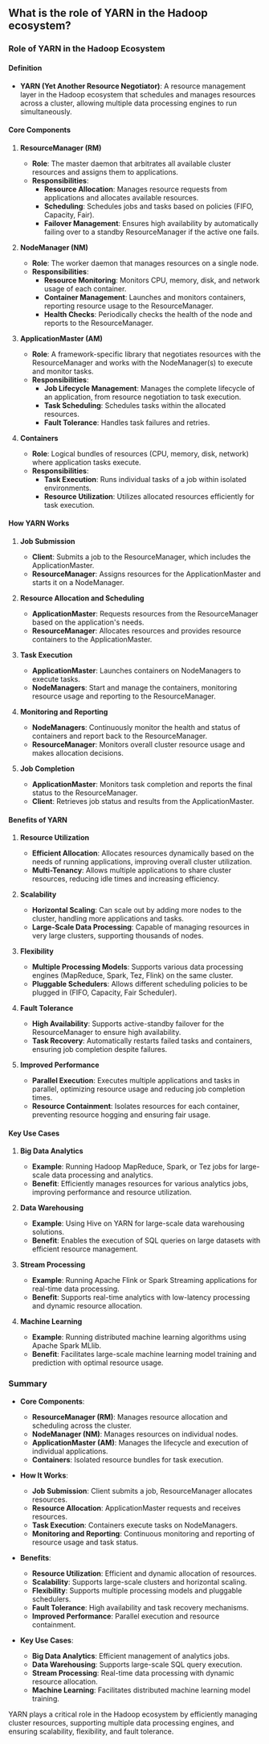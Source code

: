 ## What is the role of YARN in the Hadoop ecosystem?


### Role of YARN in the Hadoop Ecosystem

#### Definition
- **YARN (Yet Another Resource Negotiator)**: A resource management layer in the Hadoop ecosystem that schedules and manages resources across a cluster, allowing multiple data processing engines to run simultaneously.

#### Core Components

1. **ResourceManager (RM)**
   - **Role**: The master daemon that arbitrates all available cluster resources and assigns them to applications.
   - **Responsibilities**:
     - **Resource Allocation**: Manages resource requests from applications and allocates available resources.
     - **Scheduling**: Schedules jobs and tasks based on policies (FIFO, Capacity, Fair).
     - **Failover Management**: Ensures high availability by automatically failing over to a standby ResourceManager if the active one fails.

2. **NodeManager (NM)**
   - **Role**: The worker daemon that manages resources on a single node.
   - **Responsibilities**:
     - **Resource Monitoring**: Monitors CPU, memory, disk, and network usage of each container.
     - **Container Management**: Launches and monitors containers, reporting resource usage to the ResourceManager.
     - **Health Checks**: Periodically checks the health of the node and reports to the ResourceManager.

3. **ApplicationMaster (AM)**
   - **Role**: A framework-specific library that negotiates resources with the ResourceManager and works with the NodeManager(s) to execute and monitor tasks.
   - **Responsibilities**:
     - **Job Lifecycle Management**: Manages the complete lifecycle of an application, from resource negotiation to task execution.
     - **Task Scheduling**: Schedules tasks within the allocated resources.
     - **Fault Tolerance**: Handles task failures and retries.

4. **Containers**
   - **Role**: Logical bundles of resources (CPU, memory, disk, network) where application tasks execute.
   - **Responsibilities**:
     - **Task Execution**: Runs individual tasks of a job within isolated environments.
     - **Resource Utilization**: Utilizes allocated resources efficiently for task execution.

#### How YARN Works

1. **Job Submission**
   - **Client**: Submits a job to the ResourceManager, which includes the ApplicationMaster.
   - **ResourceManager**: Assigns resources for the ApplicationMaster and starts it on a NodeManager.

2. **Resource Allocation and Scheduling**
   - **ApplicationMaster**: Requests resources from the ResourceManager based on the application's needs.
   - **ResourceManager**: Allocates resources and provides resource containers to the ApplicationMaster.

3. **Task Execution**
   - **ApplicationMaster**: Launches containers on NodeManagers to execute tasks.
   - **NodeManagers**: Start and manage the containers, monitoring resource usage and reporting to the ResourceManager.

4. **Monitoring and Reporting**
   - **NodeManagers**: Continuously monitor the health and status of containers and report back to the ResourceManager.
   - **ResourceManager**: Monitors overall cluster resource usage and makes allocation decisions.

5. **Job Completion**
   - **ApplicationMaster**: Monitors task completion and reports the final status to the ResourceManager.
   - **Client**: Retrieves job status and results from the ApplicationMaster.

#### Benefits of YARN

1. **Resource Utilization**
   - **Efficient Allocation**: Allocates resources dynamically based on the needs of running applications, improving overall cluster utilization.
   - **Multi-Tenancy**: Allows multiple applications to share cluster resources, reducing idle times and increasing efficiency.

2. **Scalability**
   - **Horizontal Scaling**: Can scale out by adding more nodes to the cluster, handling more applications and tasks.
   - **Large-Scale Data Processing**: Capable of managing resources in very large clusters, supporting thousands of nodes.

3. **Flexibility**
   - **Multiple Processing Models**: Supports various data processing engines (MapReduce, Spark, Tez, Flink) on the same cluster.
   - **Pluggable Schedulers**: Allows different scheduling policies to be plugged in (FIFO, Capacity, Fair Scheduler).

4. **Fault Tolerance**
   - **High Availability**: Supports active-standby failover for the ResourceManager to ensure high availability.
   - **Task Recovery**: Automatically restarts failed tasks and containers, ensuring job completion despite failures.

5. **Improved Performance**
   - **Parallel Execution**: Executes multiple applications and tasks in parallel, optimizing resource usage and reducing job completion times.
   - **Resource Containment**: Isolates resources for each container, preventing resource hogging and ensuring fair usage.

#### Key Use Cases

1. **Big Data Analytics**
   - **Example**: Running Hadoop MapReduce, Spark, or Tez jobs for large-scale data processing and analytics.
   - **Benefit**: Efficiently manages resources for various analytics jobs, improving performance and resource utilization.

2. **Data Warehousing**
   - **Example**: Using Hive on YARN for large-scale data warehousing solutions.
   - **Benefit**: Enables the execution of SQL queries on large datasets with efficient resource management.

3. **Stream Processing**
   - **Example**: Running Apache Flink or Spark Streaming applications for real-time data processing.
   - **Benefit**: Supports real-time analytics with low-latency processing and dynamic resource allocation.

4. **Machine Learning**
   - **Example**: Running distributed machine learning algorithms using Apache Spark MLlib.
   - **Benefit**: Facilitates large-scale machine learning model training and prediction with optimal resource usage.

### Summary

- **Core Components**:
  - **ResourceManager (RM)**: Manages resource allocation and scheduling across the cluster.
  - **NodeManager (NM)**: Manages resources on individual nodes.
  - **ApplicationMaster (AM)**: Manages the lifecycle and execution of individual applications.
  - **Containers**: Isolated resource bundles for task execution.

- **How It Works**:
  - **Job Submission**: Client submits a job, ResourceManager allocates resources.
  - **Resource Allocation**: ApplicationMaster requests and receives resources.
  - **Task Execution**: Containers execute tasks on NodeManagers.
  - **Monitoring and Reporting**: Continuous monitoring and reporting of resource usage and task status.

- **Benefits**:
  - **Resource Utilization**: Efficient and dynamic allocation of resources.
  - **Scalability**: Supports large-scale clusters and horizontal scaling.
  - **Flexibility**: Supports multiple processing models and pluggable schedulers.
  - **Fault Tolerance**: High availability and task recovery mechanisms.
  - **Improved Performance**: Parallel execution and resource containment.

- **Key Use Cases**:
  - **Big Data Analytics**: Efficient management of analytics jobs.
  - **Data Warehousing**: Supports large-scale SQL query execution.
  - **Stream Processing**: Real-time data processing with dynamic resource allocation.
  - **Machine Learning**: Facilitates distributed machine learning model training.

YARN plays a critical role in the Hadoop ecosystem by efficiently managing cluster resources, supporting multiple data processing engines, and ensuring scalability, flexibility, and fault tolerance.